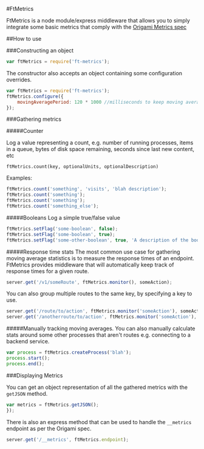 
#FtMetrics

FtMetrics is a node module/express middleware that allows you to simply integrate some basic metrics that comply with the [Origami Metrics spec](http://origami.ft.com/docs/syntax/metrics/)

##How to use

###Constructing an object

```javascript
var ftMetrics = require('ft-metrics');
```

The constructor also accepts an object containing some configuration overrides.

```javascript
var ftMetrics = require('ft-metrics');
ftMetrics.configure({
	movingAveragePeriod: 120 * 1000 //milliseconds to keep moving average for, default 1 minute
});
```

###Gathering metrics

#####Counter

Log a value representing a count, e.g. number of running processes, items in a queue, bytes of disk space remaining, seconds since last new content, etc

`ftMetrics.count(key, optionalUnits, optionalDescription)`

Examples:
```javascript
ftMetrics.count('something', 'visits', 'blah description');
ftMetrics.count('something');
ftMetrics.count('something');
ftMetrics.count('something_else');
```

#####Booleans
Log a simple true/false value
```javascript
ftMetrics.setFlag('some-boolean', false);
ftMetrics.setFlag('some-boolean', true);
ftMetrics.setFlag('some-other-boolean', true, 'A description of the boolean');
```

#####Response time stats
The most common use case for gathering moving average statistics is to measure the response times of an endpoint. FtMetrics provides middleware that will automatically keep track of response times for a given route.
```javascript
server.get('/v1/someRoute', ftMetrics.monitor(), someAction);
```

You can also group multiple routes to the same key, by specifying a key to use.
```javascript
server.get('/route/to/action', ftMetrics.monitor('someAction'), someAction);
server.get('/anotherroute/to/action', ftMetrics.monitor('someAction'), someAction);
```

#####Manually tracking moving averages.
You can also manually calculate stats around some other processes that aren't routes e.g. connecting to a backend service.

```javascript
var process = ftMetrics.createProcess('blah');
process.start();
process.end();
```

###Displaying Metrics

You can get an object representation of all the gathered metrics with the `getJSON` method.

```javascript
var metrics = ftMetrics.getJSON();
});
```

There is also an express method that can be used to handle the `__metrics` endpoint as per the Origami spec.

```javascript
server.get('/__metrics', ftMetrics.endpoint);
```
